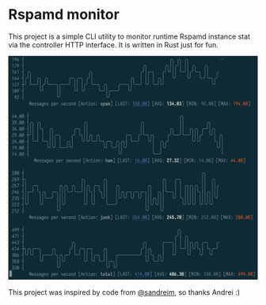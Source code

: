 # Rspamd monitor

This project is a simple CLI utility to monitor runtime Rspamd instance stat via the controller HTTP interface.
It is written in Rust just for fun.

![Screenshot](<assets/screenshot.png?raw=true>)

This project was inspired by code from [@sandreim](https://github.com/sandreim), so thanks Andrei :)